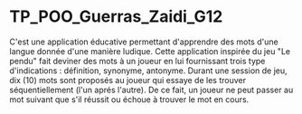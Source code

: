 # TP_POO_Guerras_Zaidi_G12
C'est une application éducative permettant d'apprendre des mots d'une langue donnée d'une manière ludique.
Cette application inspirée du jeu "Le pendu" fait deviner des mots à un joueur en lui fournissant trois type d'indications : définition, synonyme, antonyme.
Durant une session de jeu, dix (10) mots sont proposés au joueur qui essaye de les trouver séquentiellement (l'un aprés l'autre).
De ce fait, un joueur ne peut passer au mot suivant que s'il réussit ou échoue à trouver le mot en cours.
